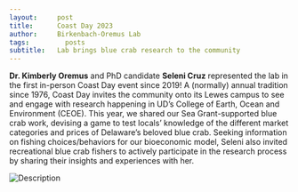 ```yaml
---
layout:     post
title:      Coast Day 2023
author:     Birkenbach-Oremus Lab
tags: 		  posts
subtitle:  	Lab brings blue crab research to the community
---
```

<!-- Start Writing Below in Markdown -->
**Dr. Kimberly Oremus** and PhD candidate **Seleni Cruz** represented the lab in the first in-person Coast Day event since 2019! A (normally) annual tradition since 1976, Coast Day invites the community onto its Lewes campus to see and engage with research happening in UD’s College of Earth, Ocean and Environment (CEOE). This year, we shared our Sea Grant-supported blue crab work, devising a game to test locals’ knowledge of the different market categories and prices of Delaware’s beloved blue crab. Seeking information on fishing choices/behaviors for our bioeconomic model, Seleni also invited recreational blue crab fishers to actively participate in the research process by sharing their insights and experiences with her. 

![Description](http://abirken.github.io/lab-website/img/posts/2023-10-01-1.jpg)
